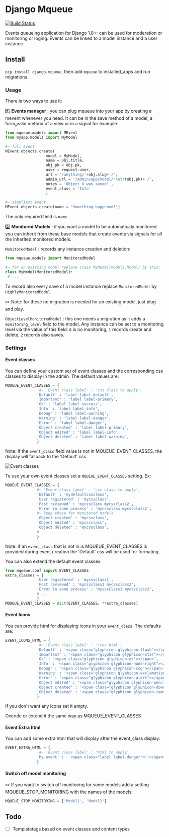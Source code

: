 # Django Mqueue

[![Build Status](https://travis-ci.org/synw/django-mqueue.svg?branch=master)](https://travis-ci.org/synw/django-mqueue)

Events queueing application for Django 1.8+: can be used for moderation or monitoring or loging.
Events can be linked to a model instance and a user instance.

## Install

`pip install django-mqueue`, then add `mqueue` to installed_apps and run migrations.

### Usage

There is two ways to use it:

:one: **Events manager** : you can plug mqueue into your app by creating a mevent whenever you need. 
It can be in the save method of a model, a form_valid method of a view or in a signal for example.

  ```python
from mqueue.models import MEvent
from myapp.models import MyModel

#~ full event
MEvent.objects.create(
					model = MyModel, 
					name = obj.title, 
					obj_pk = obj.pk, 
					user = request.user,
					url = '/anything/'+obj.slug+'/', 
					admin_url = '/admin/app/model/'+str(obj.pk)+'/', 
					notes = 'Object X was saved!', 
					event_class = 'Info'
					)

#~ simpliest event
MEvent.objects.create(name = 'Something happened!')
  ```

The only required field is `name`

:two: **Monitored Models** : if you want a model to be automaticaly monitored you can inherit from these base 
models that create events via signals for all the inherited monitored models.

`MonitoredModel` : records any instance creation and deletion:

   ```python
from mqueue.models import MonitoredModel

#~ for an existing model replace class MyModel(models.Model) by this:
class MyModel(MonitoredModel):
	# ...
  ```

To record also every save of a model instance replace `MonitoredModel` by `HighlyMonitoredModel`.  

:pencil2: Note: for these no migration is needed for an existing model, just plug and play.

`ObjectLevelMonitoredModel` : this one needs a migration as it adds a `monitoring_level` field to the model. 
Any instance can be set to a monitoring level via the value of this field: `0` is no monitoring, `1` records create and delete, `2` records also saves.

### Settings

#### Event classes 

You can define your custom set of event classes and the corresponding css classes to 
display in the admin. The default values are:

  ```python
MQUEUE_EVENT_CLASSES = {
                 #~ 'Event class label' : 'css class to apply',
                'Default' : 'label label-default',
                'Important' : 'label label-primary',
                'Ok' : 'label label-success',
                'Info' : 'label label-info',
                'Debug' : 'label label-warning',
                'Warning' : 'label label-danger',
                'Error' : 'label label-danger',
                'Object created' : 'label label-primary',
                'Object edited' : 'label label-info',
                'Object deleted' : 'label label-warning',
                }
  ```

Note: if the `event_class` field value is not in MQUEUE_EVENT_CLASSES, the display will fallback to the 'Default' css.
 
![Event classes](https://raw.github.com/synw/django-mqueue/master/docs/img/events_list.png)
 
To use your own event classes set a `MQUEUE_EVENT_CLASSES` setting. Ex:
  
  ```python
MQUEUE_EVENT_CLASSES = {
				#~ 'Event class label' : 'css class to apply',
				'Default' : 'mydefaultcssclass',
                'User registered' : 'mycssclass',
                'Post reviewed' : 'mycssclass mycssclass2',
                'Error in some process' : 'mycssclass mycssclass2',
                #~ keep those for monitored models
                'Object created' : 'mycssclass',
                'Object edited' : 'mycssclass',
                'Object deleted' : 'mycssclass',
                # ...
                }
  ```
  
 Note: if an `event_class` that is not in is MQUEUE_EVENT_CLASSES is provided during event creation the 'Default' css
 will be used for formating.
 
 You can also extend the default event classes:
 
  ```python
from mqueue.conf import EVENT_CLASSES
extra_classes = {
                'User registered' : 'mycssclass1',
                'Post reviewed' : 'mycssclass1 mycssclass2',
                'Error in some process' : 'mycssclass1 mycssclass2',
                # ...
                }
MQUEUE_EVENT_CLASSES = dict(EVENT_CLASSES, **extra_classes)
  ``` 
 
#### Event Icons
 
 You can provide html for displaying icons in your `event_class`. The defaults are:
 
  ```python
EVENT_ICONS_HTML = {
                 #~ 'Event class label' : 'icon html',
                'Default' : '<span class="glyphicon glyphicon-flash"></span>',
                'Important' : '<span class="glyphicon glyphicon-star"></span>',
                'Ok' : '<span class="glyphicon glyphicon-ok"></span>',
                'Info' : '<span class="glyphicon glyphicon-hand-right"></span>',
                'Debug' : '<span class="glyphicon glyphicon-cog"></span>',
                'Warning' : '<span class="glyphicon glyphicon-exclamation-sign"></span>',
                'Error' : '<span class="glyphicon glyphicon-alert"></span>',
                'Object edited' : '<span class="glyphicon glyphicon-pencil"></span>',
                'Object created' : '<span class="glyphicon glyphicon-download-alt"></span>',
                'Object deleted' : '<span class="glyphicon glyphicon-remove"></span>',
                }
  ``` 
  
If you don't want any icons set it empty.
 
Overide or extend it the same way as MQUEUE_EVENT_CLASSES
 
#### Event Extra html
  
You can add some extra html that will display after the event_class display:

  ```python
EVENT_EXTRA_HTML = {
                 #~ 'Event class label' : 'html to apply',
                'My event' : ' <span class="label label-danger">!!</span>',
                } 
  ```
 
#### Switch off model monitoring
 
:pencil2: If you want to switch off monitoring for some models add a setting MQUEUE_STOP_MONITORING with the names of the models:
 
   ```python
MQUEUE_STOP_MONITORING = ['Model1', 'Model2']
  ```

## Todo

- [ ] Templatetags based on event classes and content types

 

